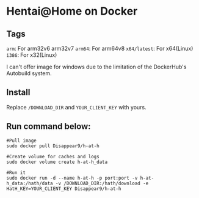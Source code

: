 # Hentai@Home on Docker

## Tags

`arm`: For arm32v6 arm32v7
`arm64`: For arm64v8
`x64/latest`: For x64(Linux)
`i386`: For x32(Linux)

I can't offer image for windows due to the limitation of the DockerHub's Autobuild system.

## Install

Replace `/DOWNLOAD_DIR` and `YOUR_CLIENT_KEY` with yours.

## Run command below:
	#Pull image
	sudo docker pull Disappear9/h-at-h

	#Create volume for caches and logs
	sudo docker volume create h-at-h_data
	
	#Run it
	sudo docker run -d --name h-at-h -p port:port -v h-at-h_data:/hath/data -v /DOWNLOAD_DIR:/hath/download -e HatH_KEY=YOUR_CLIENT_KEY Disappear9/h-at-h

